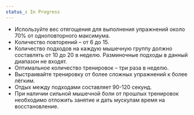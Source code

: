 ```yaml
---
status_: In Progress
---
```


- Используйте вес отягощения для выполнения упражнений около 70% от одноповторного максимума.
- Количество повторений – от 6 до 15.
- Количество подходов на каждую мышечную группу должно составлять от 10 до 20 в неделю. Разминочные подходы в данный диапазон не входят.
- Оптимальное количество тренировок – три раза в неделю.
- Выстраивайте тренировку от более сложных упражнений к более лёгким.
- Отдых между подходами составляет 90-120 секунд.
- При наличии сильной мышечной боли от прошлых тренировок необходимо отложить занятие и дать мускулам время на восстановление.